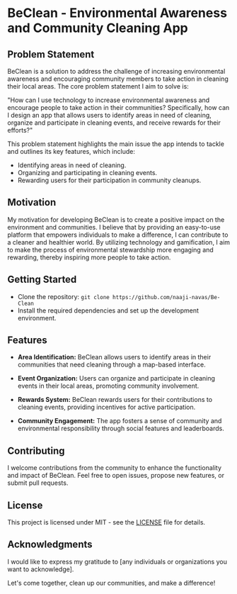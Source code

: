 # BeClean - Environmental Awareness and Community Cleaning App

## Problem Statement

BeClean is a solution to address the challenge of increasing environmental awareness and encouraging community members to take action in cleaning their local areas. The core problem statement I aim to solve is:

"How can I use technology to increase environmental awareness and encourage people to take action in their communities? Specifically, how can I design an app that allows users to identify areas in need of cleaning, organize and participate in cleaning events, and receive rewards for their efforts?"

This problem statement highlights the main issue the app intends to tackle and outlines its key features, which include:

- Identifying areas in need of cleaning.
- Organizing and participating in cleaning events.
- Rewarding users for their participation in community cleanups.

## Motivation

My motivation for developing BeClean is to create a positive impact on the environment and communities. I believe that by providing an easy-to-use platform that empowers individuals to make a difference, I can contribute to a cleaner and healthier world. By utilizing technology and gamification, I aim to make the process of environmental stewardship more engaging and rewarding, thereby inspiring more people to take action.

## Getting Started

- Clone the repository: `git clone https://github.com/naaji-navas/Be-Clean`
- Install the required dependencies and set up the development environment.

## Features

- **Area Identification:** BeClean allows users to identify areas in their communities that need cleaning through a map-based interface.

- **Event Organization:** Users can organize and participate in cleaning events in their local areas, promoting community involvement.

- **Rewards System:** BeClean rewards users for their contributions to cleaning events, providing incentives for active participation.

- **Community Engagement:** The app fosters a sense of community and environmental responsibility through social features and leaderboards.

## Contributing

I welcome contributions from the community to enhance the functionality and impact of BeClean. Feel free to open issues, propose new features, or submit pull requests.

## License

This project is licensed under MIT - see the [LICENSE](LICENSE) file for details.

## Acknowledgments

I would like to express my gratitude to [any individuals or organizations you want to acknowledge].

Let's come together, clean up our communities, and make a difference!
